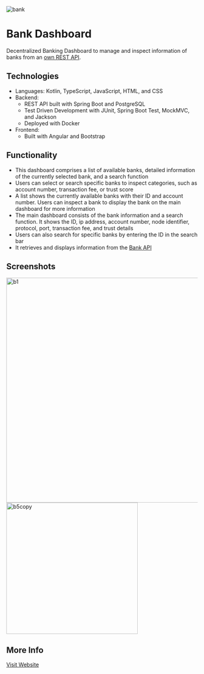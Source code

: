 ![bank](https://user-images.githubusercontent.com/36485235/185007346-f0b76a9a-5045-479c-baf0-203cfd8340d1.png)

# Bank Dashboard
Decentralized Banking Dashboard to manage and inspect information of banks from an [own REST API](https://github.com/jongwon254/Decentralized-Bank-API).

## Technologies
- Languages: Kotlin, TypeScript, JavaScript, HTML, and CSS
- Backend: 
  - REST API built with Spring Boot and PostgreSQL
  - Test Driven Development with JUnit, Spring Boot Test, MockMVC, and Jackson
  - Deployed with Docker
- Frontend: 
  - Built with Angular and Bootstrap
  
## Functionality
- This dashboard comprises a list of available banks, detailed information of the currently selected bank, and a search function
- Users can select or search specific banks to inspect categories, such as account number, transaction fee, or trust score
- A list shows the currently available banks with their ID and account number. Users can inspect a bank to display the bank on the main dashboard for more information 
- The main dashboard consists of the bank information and a search function. It shows the ID, ip address, account number, node identifier, protocol, port, transaction fee, and trust details
- Users can also search for specific banks by entering the ID in the search bar
- It retrieves and displays information from the [Bank API](https://github.com/jongwon254/Decentralized-Bank-API)

## Screenshots
<img width="592" alt="b1" src="https://user-images.githubusercontent.com/36485235/185008917-c4016553-b1de-48a2-ba16-a4238e1ffa05.png">
<img width="346" alt="b5copy" src="https://user-images.githubusercontent.com/36485235/185009268-1fa532c1-4f53-4eb9-96be-de3176628842.png">

## More Info
[Visit Website](https://jongwonlee.dev/banks)
